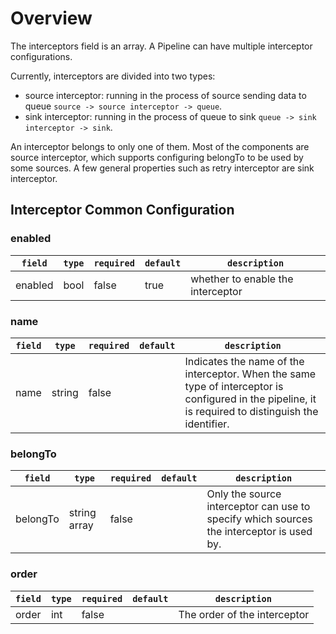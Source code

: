 # Overview

The interceptors field is an array. A Pipeline can have multiple interceptor configurations.

Currently, interceptors are divided into two types:

- source interceptor: running in the process of source sending data to queue `source -> source interceptor -> queue`.
- sink interceptor: running in the process of queue to sink `queue -> sink interceptor -> sink`.

An interceptor belongs to only one of them. Most of the components are source interceptor, which supports configuring belongTo to be used by some sources. A few general properties such as retry interceptor are sink interceptor.

## Interceptor Common Configuration

### enabled

|    `field`   |    `type`    |  `required`  |  `default`  |  `description`  |
| ---------- | ----------- | ----------- | --------- | -------- |
| enabled | bool  |    false    |   true  | whether to enable the interceptor |

### name

|    `field`   |    `type`    |  `required`  |  `default`  |  `description`  |
| ---------- | ----------- | ----------- | --------- | -------- |
| name | string  |    false    |     | Indicates the name of the interceptor. When the same type of interceptor is configured in the pipeline, it is required to distinguish the identifier. |

### belongTo

|    `field`   |    `type`    |  `required`  |  `default`  |  `description`  |
| ---------- | ----------- | ----------- | --------- | -------- |
| belongTo | string array  |    false    |     | Only the source interceptor can use to specify which sources the interceptor is used by. |


### order

|    `field`   |    `type`    |  `required`  |  `default`  |  `description`  |
| ---------- | ----------- | ----------- | --------- | -------- |
| order | int  |   false    |     | The order of the interceptor |

